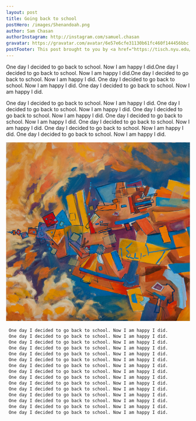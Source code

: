 ```yaml
---
layout: post
title: Going back to school
postHero: /images/Shenandoah.png
author: Sam Chasan
authorInstagram: http://instagram.com/samuel.chasan
gravatar: https://gravatar.com/avatar/6e57e6cfe31130b61fc460f144456bbc
postFooter: This post brought to you by <a href="https://tisch.nyu.edu/itp">ITP</a>
---
```

One day I decided to go back to school. Now I am happy I did.One day I decided to go back to school. Now I am happy I did.One day I decided to go back to school. Now I am happy I did.
One day I decided to go back to school. Now I am happy I did.
One day I decided to go back to school. Now I am happy I did.

One day I decided to go back to school. Now I am happy I did.
One day I decided to go back to school. Now I am happy I did.
One day I decided to go back to school. Now I am happy I did.
One day I decided to go back to school. Now I am happy I did.
One day I decided to go back to school. Now I am happy I did.
One day I decided to go back to school. Now I am happy I did.
One day I decided to go back to school. Now I am happy I did.


<img class="pull-left" src="/images/cubes.jpg"
     alt="kitten">

     One day I decided to go back to school. Now I am happy I did.
     One day I decided to go back to school. Now I am happy I did.
     One day I decided to go back to school. Now I am happy I did.
     One day I decided to go back to school. Now I am happy I did.
     One day I decided to go back to school. Now I am happy I did.
     One day I decided to go back to school. Now I am happy I did.
     One day I decided to go back to school. Now I am happy I did.
     One day I decided to go back to school. Now I am happy I did.
     One day I decided to go back to school. Now I am happy I did.
     One day I decided to go back to school. Now I am happy I did.
     One day I decided to go back to school. Now I am happy I did.
     One day I decided to go back to school. Now I am happy I did.
     One day I decided to go back to school. Now I am happy I did.
     One day I decided to go back to school. Now I am happy I did.
     One day I decided to go back to school. Now I am happy I did.
